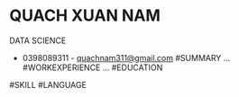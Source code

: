 # QUACH XUAN NAM
DATA SCIENCE
* 0398089311 - quachnam311@gmail.com
#SUMMARY
...
#WORKEXPERIENCE
...
#EDUCATION

#SKILL
#LANGUAGE
